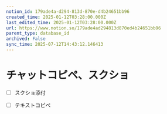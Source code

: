 ```yaml
---
notion_id: 179ade4a-d294-813d-870e-d4b24651bb96
created_time: 2025-01-12T03:28:00.000Z
last_edited_time: 2025-01-12T03:28:00.000Z
url: https://www.notion.so/179ade4ad294813d870ed4b24651bb96
parent_type: database_id
archived: False
sync_time: 2025-07-12T14:43:12.146413
---
```


# チャットコピペ、スクショ

- [ ] スクショ添付
  
- [ ] テキストコピペ
  ```plain text

  ```
  